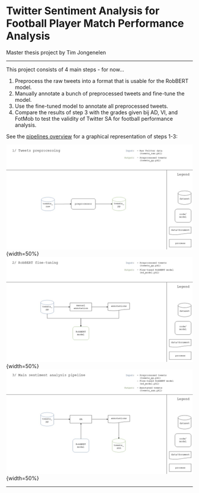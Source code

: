 # Twitter Sentiment Analysis for Football Player Match Performance Analysis 

Master thesis project by Tim Jongenelen

---

This project consists of 4 main steps - for now...
1. Preprocess the raw tweets into a format that is usable for the RobBERT model.
2. Manually annotate a bunch of preprocessed tweets and fine-tune the model.
3. Use the fine-tuned model to annotate all preprocessed tweets.
4. Compare the results of step 3 with the grades given bij AD, VI, and FotMob to test the validity of Twitter SA for football performance analysis. 

See the [pipelines overview](res/pipeline_overview.pdf) for a graphical representation of steps 1-3:

![Tweets preprocessing](https://github.com/pjjongenelen/footballmsc/blob/master/res/figures/Pipeline%20overview/Slide1.JPG){width=50%}
![RobBERT fine-tuning](https://github.com/pjjongenelen/footballmsc/blob/master/res/figures/Pipeline%20overview/Slide2.JPG){width=50%}
![Sentiment analysis](https://github.com/pjjongenelen/footballmsc/blob/master/res/figures/Pipeline%20overview/Slide3.JPG){width=50%}

---

